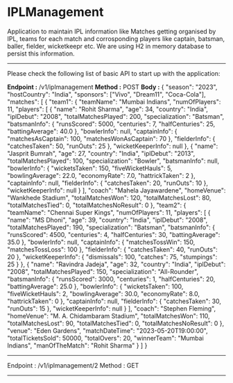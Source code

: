 # IPLManagement
Application to maintain IPL information like Matches getting organised by IPL, teams for each match and corrosponding players like captain, batsman, baller, fielder, wicketkeepr etc. We are using H2 in memory database to persist this information.

*******************************************************************************************************************************
Please check the following list of basic API to start up with the application:

**Endpoint :** /v1/iplmanagement
**Method :** POST
**Body :** {
  "season": "2023",
  "hostCountry": "India",
  "sponsors": ["Vivo", "Dream11", "Coca-Cola"],
  "matches": [
    {
      "team1": {
        "teamName": "Mumbai Indians",
        "numOfPlayers": 11,
        "players": [
          {
            "name": "Rohit Sharma",
            "age": 34,
            "country": "India",
            "iplDebut": "2008",
            "totalMatchesPlayed": 200,
            "specialization": "Batsman",
            "batsmanInfo": {
              "runsScored": 5000,
              "centuries": 7,
              "halfCenturies": 25,
              "battingAverage": 40.0
            },
            "bowlerInfo": null,
            "captainInfo": {
              "matchesAsCaptain": 100,
              "matchesWonAsCaptain": 70
            },
            "fielderInfo": {
              "catchesTaken": 50,
              "runOuts": 25
            },
            "wicketKeeperInfo": null
          },
          {
            "name": "Jasprit Bumrah",
            "age": 27,
            "country": "India",
            "iplDebut": "2013",
            "totalMatchesPlayed": 100,
            "specialization": "Bowler",
            "batsmanInfo": null,
            "bowlerInfo": {
              "wicketsTaken": 150,
              "fiveWicketHauls": 5,
              "bowlingAverage": 22.0,
              "economyRate": 7.0,
              "hattrickTaken": 2
            },
            "captainInfo": null,
            "fielderInfo": {
              "catchesTaken": 20,
              "runOuts": 10
            },
            "wicketKeeperInfo": null
          }
        ],
        "coach": "Mahela Jayawardene",
        "homeVenue": "Wankhede Stadium",
        "totalMatchesWon": 120,
        "totalMatchesLost": 80,
        "totalMatchesTied": 0,
        "totalMatchesNoResult": 0
      },
      "team2": {
        "teamName": "Chennai Super Kings",
        "numOfPlayers": 11,
        "players": [
          {
            "name": "MS Dhoni",
            "age": 39,
            "country": "India",
            "iplDebut": "2008",
            "totalMatchesPlayed": 190,
            "specialization": "Batsman",
            "batsmanInfo": {
              "runsScored": 4500,
              "centuries": 4,
              "halfCenturies": 30,
              "battingAverage": 35.0
            },
            "bowlerInfo": null,
            "captainInfo": {
              "matchesTossWin": 150,
              "matchesTossLoss": 100
            },
            "fielderInfo": {
              "catchesTaken": 40,
              "runOuts": 20
            },
            "wicketKeeperInfo": {
              "dismissals": 100,
              "catches": 75,
              "stumpings": 25
            }
          },
          {
            "name": "Ravindra Jadeja",
            "age": 32,
            "country": "India",
            "iplDebut": "2008",
            "totalMatchesPlayed": 150,
            "specialization": "All-Rounder",
            "batsmanInfo": {
              "runsScored": 3000,
              "centuries": 1,
              "halfCenturies": 20,
              "battingAverage": 25.0
            },
            "bowlerInfo": {
              "wicketsTaken": 100,
              "fiveWicketHauls": 2,
              "bowlingAverage": 30.0,
              "economyRate": 8.0,
              "hattrickTaken": 0
            },
            "captainInfo": null,
            "fielderInfo": {
              "catchesTaken": 30,
              "runOuts": 15
            },
            "wicketKeeperInfo": null
          }
        ],
        "coach": "Stephen Fleming",
        "homeVenue": "M. A. Chidambaram Stadium",
        "totalMatchesWon": 110,
        "totalMatchesLost": 90,
        "totalMatchesTied": 0,
        "totalMatchesNoResult": 0
      },
      "venue": "Eden Gardens",
      "matchDateTime": "2023-05-20T19:00:00",
      "totalTicketsSold": 50000,
      "totalOvers": 20,
      "winnerTeam": "Mumbai Indians",
      "manOfTheMatch": "Rohit Sharma"
    }
  ]
}

***********************************************************************************************************************************

Endpoint : /v1/iplmanagement/2
Method : GET

***********************************************************************************************************************************






